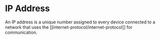 # IP Address

An IP address is a unique number assigned to every device connected to a network that uses the [[internet-protocol/internet-protocol]] for communication.
